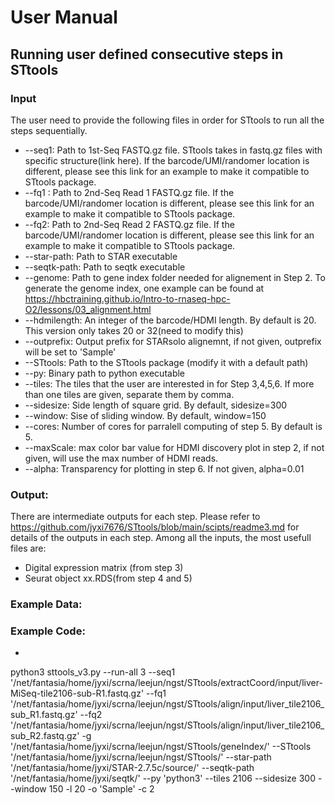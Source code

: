 
# User Manual
## Running user defined consecutive steps in STtools
### Input
  The user need to provide the following files in order for STtools to run all the steps sequentially. 
  *   --seq1: Path to 1st-Seq FASTQ.gz file. STtools takes in fastq.gz files with specific structure(link here). If the barcode/UMI/randomer location is different, please see this link for an example to make it compatible to STtools package. 
  *   --fq1 : Path to 2nd-Seq Read 1 FASTQ.gz file. If the barcode/UMI/randomer location is different, please see this link for an example to make it compatible to STtools package.
  *   --fq2: Path to 2nd-Seq Read 2 FASTQ.gz file. If the barcode/UMI/randomer location is different, please see this link for an example to make it compatible to STtools package.
  *   --star-path: Path to STAR executable
  *   --seqtk-path: Path to seqtk executable
  *   --genome: Path to gene index folder needed for alignement in Step 2. To generate the genome index, one example can be found at https://hbctraining.github.io/Intro-to-rnaseq-hpc-O2/lessons/03_alignment.html
  *   --hdmilength: An integer of the barcode/HDMI length. By default is 20. This version only takes 20 or 32(need to modify this)
  *   --outprefix: Output prefix for STARsolo alignemnt, if not given, outprefix will be set to 'Sample'
  *   --STtools: Path to the STtools package (modify it with a default path)
  *   --py: Binary path to python executable
  *   --tiles: The tiles that the user are interested in for Step 3,4,5,6. If more than one tiles are given, separate them by comma.
  *   --sidesize: Side length of square grid. By default, sidesize=300
  *   --window: Sise of sliding window. By default, window=150
  *   --cores: Number of cores for parralell computing of step 5. By default is 5.
  *   --maxScale: max color bar value for HDMI discovery plot in step 2, if not given, will use the max number of HDMI reads.
  *   --alpha: Transparency for plotting in step 6. If not given, alpha=0.01
### Output: 
  There are intermediate outputs for each step. Please refer to https://github.com/jyxi7676/STtools/blob/main/scipts/readme3.md for details of the outputs in each step. Among all the inputs, the most usefull files are:
  * Digital expression matrix (from step 3)
  * Seurat object xx.RDS(from step 4 and 5)
### Example Data:
  
### Example Code:
  * ```
  python3 sttools_v3.py --run-all 3 --seq1 '/net/fantasia/home/jyxi/scrna/leejun/ngst/STtools/extractCoord/input/liver-MiSeq-tile2106-sub-R1.fastq.gz' --fq1 '/net/fantasia/home/jyxi/scrna/leejun/ngst/STtools/align/input/liver_tile2106_sub_R1.fastq.gz' --fq2 '/net/fantasia/home/jyxi/scrna/leejun/ngst/STtools/align/input/liver_tile2106_sub_R2.fastq.gz' -g '/net/fantasia/home/jyxi/scrna/leejun/ngst/STtools/geneIndex/' --STtools '/net/fantasia/home/jyxi/scrna/leejun/ngst/STtools/' --star-path '/net/fantasia/home/jyxi/STAR-2.7.5c/source/' --seqtk-path '/net/fantasia/home/jyxi/seqtk/' --py 'python3' --tiles 2106 --sidesize 300 --window 150 -l 20 -o 'Sample' -c 2
  ```
